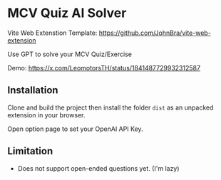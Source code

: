 # MCV Quiz AI Solver

Vite Web Extenstion Template: https://github.com/JohnBra/vite-web-extension

Use GPT to solve your MCV Quiz/Exercise

Demo: https://x.com/LeomotorsTH/status/1841487729932312587

## Installation

Clone and build the project then install the folder `dist` as an unpacked extension in your browser.

Open option page to set your OpenAI API Key.

## Limitation

- Does not support open-ended questions yet. (I'm lazy)

